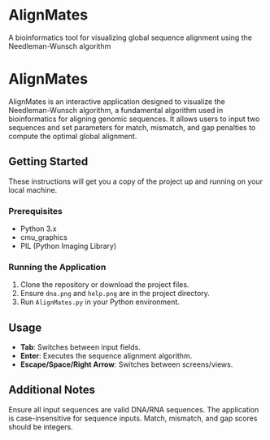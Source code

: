 # AlignMates
A bioinformatics tool for visualizing global sequence alignment using the Needleman-Wunsch algorithm

# AlignMates

AlignMates is an interactive application designed to visualize the Needleman-Wunsch algorithm, a fundamental algorithm used in bioinformatics for aligning genomic sequences. It allows users to input two sequences and set parameters for match, mismatch, and gap penalties to compute the optimal global alignment.

## Getting Started
These instructions will get you a copy of the project up and running on your local machine.

### Prerequisites
- Python 3.x
- cmu_graphics
- PIL (Python Imaging Library)

### Running the Application
1. Clone the repository or download the project files.
2. Ensure `dna.png` and `help.png` are in the project directory.
3. Run `AlignMates.py` in your Python environment.

## Usage
- **Tab**: Switches between input fields.
- **Enter**: Executes the sequence alignment algorithm.
- **Escape/Space/Right Arrow**: Switches between screens/views.

## Additional Notes
Ensure all input sequences are valid DNA/RNA sequences. The application is case-insensitive for sequence inputs. Match, mismatch, and gap scores should be integers.


